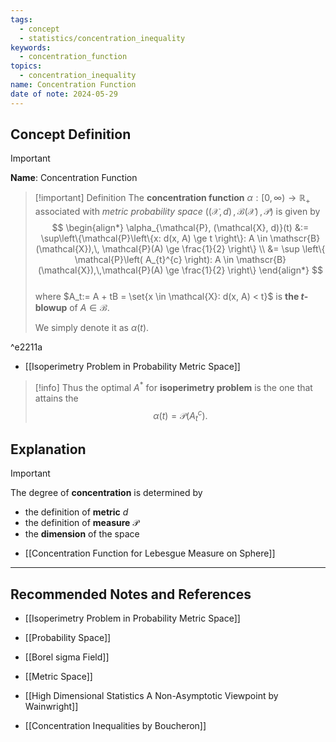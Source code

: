 ```yaml
---
tags:
  - concept
  - statistics/concentration_inequality
keywords:
  - concentration_function
topics:
  - concentration_inequality
name: Concentration Function
date of note: 2024-05-29
---
```


## Concept Definition

>[!important]
>**Name**: Concentration Function


>[!important] Definition
>The **concentration function** $\alpha: [0, \infty) \to \mathbb{R}_{+}$  associated with *metric probability space* $((\mathcal{X}, d)\,,\, \mathscr{B}(\mathcal{X})\,,\, \mathcal{P})$ is given by
>$$
> \begin{align*}
> \alpha_{\mathcal{P}, (\mathcal{X}, d)}(t) &:= \sup\left\{\mathcal{P}\left\{x: d(x, A) \ge t  \right\}: A \in \mathscr{B}(\mathcal{X}),\, \mathcal{P}(A) \ge \frac{1}{2}  \right\}   \\
>&= \sup \left\{ \mathcal{P}\left( A_{t}^{c} \right):  A \in \mathscr{B}(\mathcal{X}),\,\mathcal{P}(A) \ge \frac{1}{2} \right\} 
> \end{align*}
>$$  
>where $A_t:= A + tB = \set{x \in \mathcal{X}: d(x, A) < t}$ is **the $t$-blowup** of $A \in \mathscr{B}$. 
>
>We simply denote it as $\alpha(t)$.

^e2211a

- [[Isoperimetry Problem in Probability Metric Space]]


>[!info]
> Thus the optimal $A^{*}$ for **isoperimetry problem** is the one that attains the $$\alpha(t) = \mathcal{P}\left( A_{t}^{c}  \right).$$


## Explanation

>[!important]
>The degree of **concentration** is determined by
>- the definition of **metric** $d$
>- the definition of **measure** $\mathcal{P}$
>- the **dimension** of the space

- [[Concentration Function for Lebesgue Measure on Sphere]]



-----------
##  Recommended Notes and References

- [[Isoperimetry Problem in Probability Metric Space]]


- [[Probability Space]]
- [[Borel sigma Field]]
- [[Metric Space]]



- [[High Dimensional Statistics A Non-Asymptotic Viewpoint by Wainwright]]
- [[Concentration Inequalities by Boucheron]]